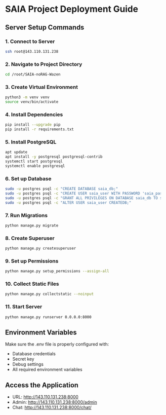 # SAIA Project Deployment Guide

## Server Setup Commands

### 1. Connect to Server
```bash
ssh root@143.110.131.238
```

### 2. Navigate to Project Directory
```bash
cd /root/SAIA-noRAG-Wazen
```

### 3. Create Virtual Environment
```bash
python3 -m venv venv
source venv/bin/activate
```

### 4. Install Dependencies
```bash
pip install --upgrade pip
pip install -r requirements.txt
```

### 5. Install PostgreSQL
```bash
apt update
apt install -y postgresql postgresql-contrib
systemctl start postgresql
systemctl enable postgresql
```

### 6. Set up Database
```bash
sudo -u postgres psql -c "CREATE DATABASE saia_db;"
sudo -u postgres psql -c "CREATE USER saia_user WITH PASSWORD 'saia_password_2024';"
sudo -u postgres psql -c "GRANT ALL PRIVILEGES ON DATABASE saia_db TO saia_user;"
sudo -u postgres psql -c "ALTER USER saia_user CREATEDB;"
```

### 7. Run Migrations
```bash
python manage.py migrate
```

### 8. Create Superuser
```bash
python manage.py createsuperuser
```

### 9. Set up Permissions
```bash
python manage.py setup_permissions --assign-all
```

### 10. Collect Static Files
```bash
python manage.py collectstatic --noinput
```

### 11. Start Server
```bash
python manage.py runserver 0.0.0.0:8000
```

## Environment Variables
Make sure the .env file is properly configured with:
- Database credentials
- Secret key
- Debug settings
- All required environment variables

## Access the Application
- URL: http://143.110.131.238:8000
- Admin: http://143.110.131.238:8000/admin
- Chat: http://143.110.131.238:8000/chat/
